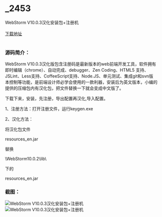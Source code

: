 # _2453
WebStorm V10.0.3汉化安装包+注册机
<br/></br>
[下载地址](https://www.uuid2.com/2453.html "下载地址")
<br/></br>
<h3>源码简介：</h3>
<p>WebStorm V10.0.3汉化版包含注册码是最新版本的web前端开发工具，软件拥有即时编辑（chrome）、自动完成、debugger、Zen Coding、HTML5 支持、JSLint、Less支持、CoffeeScript支持、Node.JS、单元测试、集成git和svn版本控制等功能，是前端设计师必学会使用的一款利器，安装后为英文版本，小编的提供的压缩包内有汉化包，把文件替换一下就会变成中文版了。<p>
<p>下载下来，安装，先注册，导出配置再汉化,导入配置。<p>
<p>1、注册方法：打开注册文件，运行keygen.exe<p>
<p>2、汉化方法：<p>
<p>将汉化包文件<p>
<p>resources_en.jar<p>
<p>替换<p>
<p>\WebStorm10.0.2\lib\<p>
<p>下的<p>
<p>resources_en.jar<p>
<h3>截图：</h3>
<img src="https://www.uuid2.com/wp-content/uploads/img/202108/ed2281b215.jpg" alt="WebStorm V10.0.3汉化安装包+注册机"><img src="https://www.uuid2.com/wp-content/uploads/img/202108/93a9e78233.jpg" alt="WebStorm V10.0.3汉化安装包+注册机">
